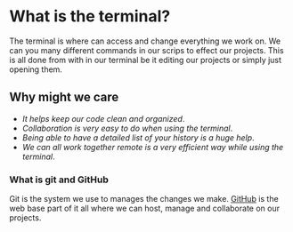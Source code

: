 # What is the terminal?

The terminal is where can access and change everything we work on.
We can you many different commands in our scrips to effect our projects.
This is all done from with in our terminal be it editing our projects or simply just opening them.

## Why might we care

* *It helps keep our code clean and organized*.
* *Collaboration is very easy to do when using the terminal*.
* *Being able to have a detailed list of your history is a huge help*.
* *We can all work together remote is a very efficient way while using the terminal*.

### What is git and GitHub

Git is the system we use to manages the changes we make.
[GitHub](http://github.com) is the web base part of it all where we can host, manage and collaborate on our projects.
